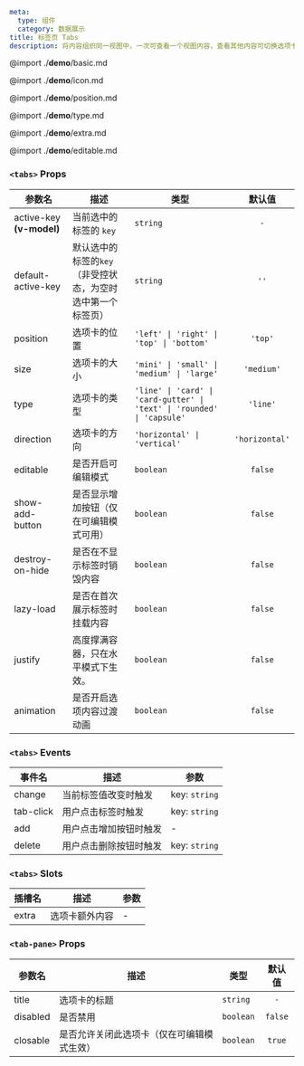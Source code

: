 ```yaml
meta:
  type: 组件
  category: 数据展示
title: 标签页 Tabs
description: 将内容组织同一视图中，一次可查看一个视图内容，查看其他内容可切换选项卡查看。
```

@import ./__demo__/basic.md

@import ./__demo__/icon.md

@import ./__demo__/position.md

@import ./__demo__/type.md

@import ./__demo__/extra.md

@import ./__demo__/editable.md


### `<tabs>` Props

|参数名|描述|类型|默认值|
|---|---|---|:---:|
|active-key **(v-model)**|当前选中的标签的 `key`|`string`|`-`|
|default-active-key|默认选中的标签的`key`（非受控状态，为空时选中第一个标签页）|`string`|`''`|
|position|选项卡的位置|`'left' \| 'right' \| 'top' \| 'bottom'`|`'top'`|
|size|选项卡的大小|`'mini' \| 'small' \| 'medium' \| 'large'`|`'medium'`|
|type|选项卡的类型|`'line' \| 'card' \| 'card-gutter' \| 'text' \| 'rounded' \| 'capsule'`|`'line'`|
|direction|选项卡的方向|`'horizontal' \| 'vertical'`|`'horizontal'`|
|editable|是否开启可编辑模式|`boolean`|`false`|
|show-add-button|是否显示增加按钮（仅在可编辑模式可用）|`boolean`|`false`|
|destroy-on-hide|是否在不显示标签时销毁内容|`boolean`|`false`|
|lazy-load|是否在首次展示标签时挂载内容|`boolean`|`false`|
|justify|高度撑满容器，只在水平模式下生效。|`boolean`|`false`|
|animation|是否开启选项内容过渡动画|`boolean`|`false`|
### `<tabs>` Events

|事件名|描述|参数|
|---|---|---|
|change|当前标签值改变时触发|key: `string`|
|tab-click|用户点击标签时触发|key: `string`|
|add|用户点击增加按钮时触发|-|
|delete|用户点击删除按钮时触发|key: `string`|
### `<tabs>` Slots

|插槽名|描述|参数|
|---|:---:|---|
|extra|选项卡额外内容|-|




### `<tab-pane>` Props

|参数名|描述|类型|默认值|
|---|---|---|:---:|
|title|选项卡的标题|`string`|`-`|
|disabled|是否禁用|`boolean`|`false`|
|closable|是否允许关闭此选项卡（仅在可编辑模式生效）|`boolean`|`true`|


